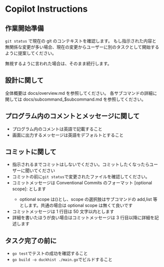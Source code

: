 # Copilot Instructions

## 作業開始準備

`git status` で現在の git のコンテキストを確認します。
もし指示された内容と無関係な変更が多い場合、現在の変更からユーザーに別のタスクとして開始するように提案してください。

無視するように言われた場合は、そのまま続行します。

## 設計に関して

全体概要は docs/overview.md を参照してください。
各サブコマンドの詳細に関しては docs/subcommand\_$subcommand.md を参照してください。

## プログラム内のコメントとメッセージに関して

- プログラム内のコメントは英語で記載すること
- 画面に出力するメッセージは英語をデフォルトとすること

## コミットに関して

- 指示されるまでコミットはしないでください。コミットしたくなったらユーザーに聞いてください
- コミットの前に`git status`で変更されたファイルを確認してください。
- コミットメッセージは Conventional Commits のフォーマット <type>[optional scope]: <description> とします
  - optional scope は(<scope>)とし、scope の選択肢はサブコマンドの add,list 等とします。共通の場合は optional scope は無くて良いです
- コミットメッセージは 1 行目は 50 文字以内とします
- 詳細を書いたほうが良い場合はコミットメッセージは 3 行目以降に詳細を記述します

## タスク完了の前に

- `go test`でテストの成功を確認すること
- `go build -o duckhist ./main.go`でビルドすること
